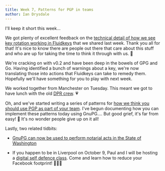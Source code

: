 ```yaml
---
title: Week 7, Patterns for PGP in teams
author: Ian Drysdale
---
```


I'll keep it short this week...

We got plenty of excellent feedback on the [technical detail of how we see key rotation working in Fluidkeys](/blog/week-6) that we shared last week. Thank you all for that! It's nice to know there are people out there that care about this stuff and who are up for taking the time to think it through with us. 🙏

We're cracking on with v0.2 and have been deep in the bowels of GPG and Go. Having identified a bunch of warnings about a key, we're now translating those into actions that Fluidkeys can take to remedy them. Hopefully we'll have something for you to play with next week.

We worked together from Manchester on Tuesday. This meant we got to have lunch with the old [DPR crew](http://dpr.coop.co.uk). 💗

Oh, and we've started writing a series of patterns for [how we think you should use PGP as part of your team](https://docs.google.com/document/d/1suiNvAHVyI0fDBUd_Z6oFwrh5PrbcrhIt9zFb4KcHuA). I've begun documenting how you can implement these patterns today  using GnuPG.... But good grief, it's far from easy! 🤢  It's no wonder people give up on it all!

Lastly, two related tidbits:

* [GnuPG can now be used to perform notarial acts in the State of Washington](https://lists.gnupg.org/pipermail/gnupg-users/2018-September/060987.html)

* If you happen to be in Liverpool on October 9, Paul and I will be hosting a [digital self defence class](https://www.eventbrite.co.uk/e/digital-self-defence-reduce-your-facebook-footprint-tickets-50366286920). Come and learn how to reduce your Facebook footprint! 🙅🏽‍♀️
